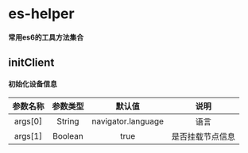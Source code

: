 # es-helper
#### 常用es6的工具方法集合

## initClient
#### 初始化设备信息
| 参数名称 | 参数类型 | 默认值 | 说明 |  
| :---: | :---: | :---: | :----:| 
| args[0] | String | navigator.language | 语言 
| args[1] | Boolean | true | 是否挂载节点信息




